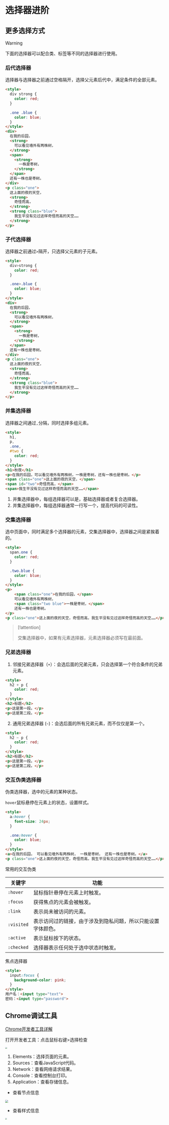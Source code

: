 # 选择器进阶

## 更多选择方式

> [!warning]
>
> 下面的选择器可以配合类、标签等不同的选择器进行使用。

### 后代选择器

选择器与选择器之前通过空格隔开，选择父元素后代中，满足条件的全部元素。

```html
<style>
  div strong {
    color: red;
  }

  .one .blue {
    color: blue;
  }
</style>
<div>
  在我的后园，
  <strong>
    可以看见墙外有两株树，
  </strong>
  <span>
    <strong>
      一株是枣树，
    </strong>
  </span>
  还有一株也是枣树。
</div>
<p class="one">
  这上面的夜的天空，
  <strong>
    奇怪而高，
  </strong>
  <strong class="blue">
    我生平没有见过这样奇怪而高的天空……
  </strong>
</p>
```

### 子代选择器

选择器之前通过`>`隔开，只选择父元素的子元素。

```html
<style>
  div>strong {
    color: red;
  }

  .one>.blue {
    color: blue;
  }
</style>
<div>
  在我的后园，
  <strong>
    可以看见墙外有两株树，
  </strong>
  <span>
    <strong>
      一株是枣树，
    </strong>
  </span>
  还有一株也是枣树。
</div>
<p class="one">
  这上面的夜的天空，
  <strong>
    奇怪而高，
  </strong>
  <strong class="blue">
    我生平没有见过这样奇怪而高的天空……
  </strong>
</p>
```

### 并集选择器

选择器之间通过`,`分隔，同时选择多组元素。

```html
<style>
  h1, 
  p, 
  .one, 
  #two {
    color: red;
  }
</style>
<h1>秋夜</h1>
<p>在我的后园，可以看见墙外有两株树，一株是枣树，还有一株也是枣树。</p>
<span class="one">这上面的夜的天空，</span>
<span id="two">奇怪而高，</span>
<span>我生平没有见过这样奇怪而高的天空……</span>
```

1. 并集选择器中，每组选择器可以是，基础选择器或者复合选择器。
2. 并集选择器中，每组选择器通常一行写一个，提高代码的可读性。

### 交集选择器

选中页面中，同时满足多个选择器的元素，交集选择器中，选择器之间是紧挨着的。

```html
<style>
  span.one {
    color: red;
  }

  .two.blue {
    color: blue;
  }
</style>
<p>
    <span class="one">在我的后园，</span>
    可以看见墙外有两株树，
    <span class="two blue">一株是枣树，</span>
    还有一株也是枣树。
</p>
<p class="one">这上面的夜的天空，奇怪而高，我生平没有见过这样奇怪而高的天空……</p>
```

> [!attention]
>
> 交集选择器中，如果有元素选择器，元素选择器必须写在最前面。

### 兄弟选择器

1. 邻接兄弟选择器（`+`）：会选后面的兄弟元素，只会选择第一个符合条件的兄弟元素。

```html
<style>
  h2 + p {
    color: red;
  }
</style>
<h2>标题</h2>
<p>这是第一段。</p>
<p>这是第二段。</p>
```

2. 通用兄弟选择器 (`~`)：会选后面的所有兄弟元素，而不仅仅是第一个。

```html
<style>
  h2 ~ p {
    color: red;
  }
</style>
<h2>标题</h2>
<p>这是第一段。</p>
<p>这是第二段。</p>
```

### 交互伪类选择器

伪类选择器，选中的元素的某种状态。

`hover`鼠标悬停在元素上的状态，设置样式。

```html
<style>
  a:hover {
    font-size: 24px;
  }

  .one:hover {
    color: blue;
  }
</style>
<a>在我的后园， 可以看见墙外有两株树， 一株是枣树， 还有一株也是枣树。</a>
<p class="one">这上面的夜的天空，奇怪而高，我生平没有见过这样奇怪而高的天空……</p>
```

常用的交互伪类

| 关键字     | 功能                                                         |
| ---------- | ------------------------------------------------------------ |
| `:hover`   | 鼠标指针悬停在元素上时触发。                                 |
| `:focus`   | 获得焦点的元素会被触发。                                     |
| `:link`    | 表示尚未被访问的元素。                                       |
| `:visited` | 表示访问过的链接，由于涉及到隐私问题，所以只能设置字体颜色。 |
| `:active`  | 表示鼠标按下的状态。                                         |
| `:checked` | 选择器表示任何处于选中状态时触发。                           |

焦点选择器

```html
<style>
  input:focus {
    background-color: pink;
  }
</style>
用户名：<input type="text">
密码：<input type="password">
```

## Chrome调试工具

[Chrome开发者工具详解](https://zhuanlan.zhihu.com/p/47697445)

打开开发者工具：点击鼠标右键>选择检查

<img src="https://raw.githubusercontent.com/hughxusu/lesson-web/develop/images/c-css/elements-panel-546127ed29eac_1920.png" style="zoom:35%;" />

1. Elements：选择页面的元素。
2. Sources：查看JavaScript代码。
3. Network：查看网络请求结果。
4. Console：查看控制台打印。
5. Application：查看存储信息。

* 查看节点信息

<img src="https://raw.githubusercontent.com/hughxusu/lesson-web/develop/images/c-css/the-inspect-icon-4ba85379e2e13_1920.png" style="zoom:55%;" />

* 查看样式信息

<img src="https://raw.githubusercontent.com/hughxusu/lesson-web/develop/images/c-css/highlighted-element-8f4f3524bfa5c_1920.png" style="zoom:31%;" />



